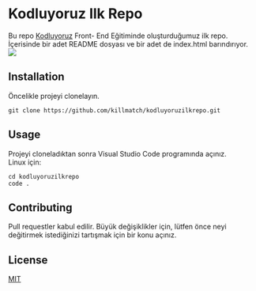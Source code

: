 # Kodluyoruz Ilk Repo
Bu repo [Kodluyoruz](https://www.kodluyoruz.org/) Front- End Eğitiminde oluşturduğumuz ilk repo. İçerisinde bir adet README dosyası ve bir adet de index.html barındırıyor.
![](https://i.hizliresim.com/d6zy4zm.png)
## Installation
Öncelikle projeyi clonelayın.
```
git clone https://github.com/killmatch/kodluyoruzilkrepo.git
```
## Usage
Projeyi cloneladıktan sonra Visual Studio Code programında açınız.  
Linux için:
```
cd kodluyoruzilkrepo
code .
```
## Contributing
Pull requestler kabul edilir. Büyük değişiklikler için, lütfen önce neyi değitirmek istediğinizi tartışmak için bir konu açınız.
## License
[MIT](https://choosealicense.com/licenses/mit/)